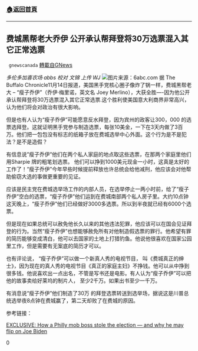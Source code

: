 ###  [:house:返回首頁](https://github.com/ourhimalayas/txt)
---

## 费城黑帮老大乔伊 公开承认帮拜登将30万选票混入其它正常选票
` gnewscanada` [轉載自GNews](https://gnews.org/zh-hans/568501/)

*多伦多加喜农场 abbs
校对 文锦 上传 WJ*
![]()![](https://gnews-media-offload.s3.amazonaws.com/wp-content/uploads/2020/11/17175807/3402560_042818-wpvi-merlino-guilty-9a-video-vid.jpg)图片来源：6abc.com
据 The Buffalo Chronicle11月14日报道，美国黑手党核心圈子像炸了锅一样，费城黑帮老大 – “瘦子乔伊”（乔伊·梅里诺，英文名 Joey Merlino），大获全胜—-因为他公开承认帮拜登将30万选票混入其它正常选票.这个胜利使美国意大利商界非常高兴，认为他们将会对政治有很大影响。

但是也有人认为“瘦子乔伊”可能愿意反水拜登，因为宾州的政客让300，000 的选票选拜登。这就证明黑手党参与制造选票，每张10美金，一下在3天内做了3百万。他们把一包包没有标志的纸箱子放在费城选举中心外面。这个行为是不是犯法？是不是造假？

有信息说”瘦子乔伊”他们在两个私人家庭的地点取这些选票，在那两个家庭里他们用Sharpie 牌的粗笔划选票。 他们可以挣到1000美元现金一小时，这真是太好的工作了！“瘦子乔伊”今年早些时候提前释放也许总统会给他减刑，他应该会对他帮助偷窃大选的事做更重要的见证。

应该是民主党在费城选举场工作的内部人员，在选举停止一两小时前，给了“瘦子乔伊”空白的选票，“瘦子乔伊”他们运到在费城南部两个私人房子里。大约10点钟这天晚上，“瘦子乔伊”他们已经做好3000多选票。所以到半夜就已经有6000个选票。

但是现在如果总统可以赦免他长久以来的其他违法犯罪，他应该可以在国会见证拜登的行为。当然“瘦子乔伊”也想能够赦免所有对他制造假选票的罪行。他希望有罪的简历能够变成清白，他可以去国家的土地上打猎钓鱼。他说他很喜欢在国家公园里工作，但是需要有无案底的简历才可以。

也有评论说， “瘦子乔伊”可以做一个新真人秀的电视节目， 叫《费城真正的绅士》，因为现在的真人秀的电视节目《真正的家庭主妇》不挣钱。他可以从中挣到很多钱。他说喜欢出一点出名，不管是写书还是电影。有人认为“瘦子乔伊”可以把他的故事卖给好莱坞的制片人， 至少2千万。如果出书至少一千万。

有消息说“瘦子乔伊”他们制造了30万 的拜登选票转送到选举场，据说这是川普总统选举夜8点钟在费城赢了，第二天却败了在费城的原因。

参考链接：

[EXCLUSIVE: How a Philly mob boss stole the election — and why he may flip on Joe Biden](https://buffalochronicle.com/2020/11/14/exclusive-how-a-philly-mob-boss-stole-the-election-and-why-he-may-flip-on-joe-biden/)

0
